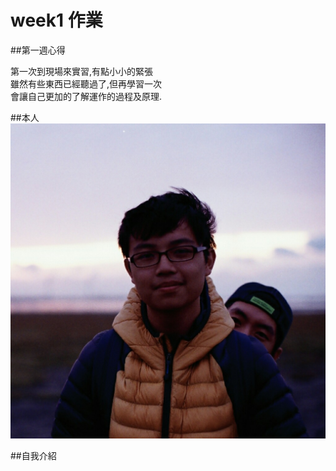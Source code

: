 # week1 作業

##第一週心得

   第一次到現場來實習,有點小小的緊張<br>
   雖然有些東西已經聽過了,但再學習一次<br>
   會讓自己更加的了解運作的過程及原理.<br>

##本人
![](intro.jpg)

##自我介紹

<table  style="text-align=center; border: 1px solid;>
<tr>
    <td>姓名</td>
    <td>許昱彥</td>
</tr>
<tr>
    <td>slack id</td>
    <td>shan</td>
</tr>
<tr>
    <td>目前會的語言</td>
    <td>c,c++,c#,html,css,php,mysql</td>
</tr>
<tr>
    <td>興趣</td>
    <td>打籃球,看棒球,看小說,寫一堆很沒用的程式XD</td>
    </tr>
</table>
